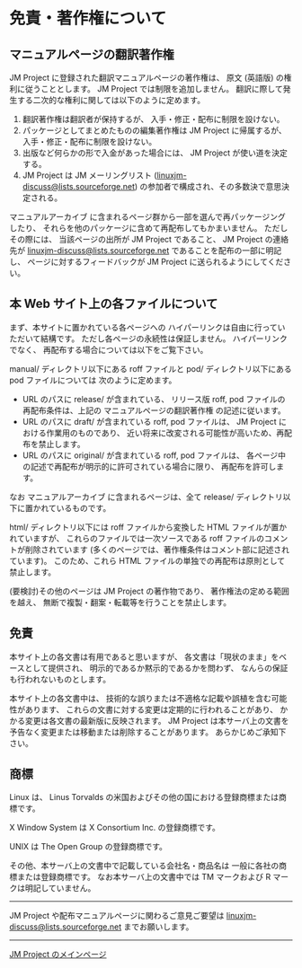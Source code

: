 # 免責・著作権について

## マニュアルページの翻訳著作権

JM Project に登録された翻訳マニュアルページの著作権は、 原文 (英語版) の権利に従うこととします。 JM Project では制限を追加しません。 翻訳に際して発生する二次的な権利に関しては以下のように定めます。

1. 翻訳著作権は翻訳者が保持するが、 入手・修正・配布に制限を設けない。
2. パッケージとしてまとめたものの編集著作権は JM Project に帰属するが、入手・修正・配布に制限を設けない。
3. 出版など何らかの形で入金があった場合には、 JM Project が使い道を決定する。
4. JM Project は JM メーリングリスト (linuxjm-discuss@lists.sourceforge.net) の参加者で構成され、その多数決で意思決定される。

マニュアルアーカイブ に含まれるページ群から一部を選んで再パッケージングしたり、 それらを他のパッケージに含めて再配布してもかまいません。
ただしその際には、 当該ページの出所が JM Project であること、 JM Project の連絡先が linuxjm-discuss@lists.sourceforge.net であることを配布の一部に明記し、 ページに対するフィードバックが JM Project に送られるようにしてください。

## 本 Web サイト上の各ファイルについて

まず、本サイトに置かれている各ページへの ハイパーリンクは自由に行っていただいて結構です。 ただし各ページの永続性は保証しません。 ハイパーリンクでなく、 再配布する場合については以下をご覧下さい。

manual/ ディレクトリ以下にある roff ファイルと pod/ ディレクトリ以下にある pod ファイルについては 次のように定めます。

- URL のパスに release/ が含まれている、 リリース版 roff, pod ファイルの再配布条件は、上記の マニュアルページの翻訳著作権 の記述に従います。
- URL のパスに draft/ が含まれている roff, pod ファイルは、 JM Project における作業用のものであり、 近い将来に改変される可能性が高いため、再配布を禁止します。
- URL のパスに original/ が含まれている roff, pod ファイルは、 各ページ中の記述で再配布が明示的に許可されている場合に限り、 再配布を許可します。 

なお マニュアルアーカイブ に含まれるページは、全て release/ ディレクトリ以下に置かれているものです。

html/ ディレクトリ以下には roff ファイルから変換した HTML ファイルが置かれていますが、 これらのファイルでは一次ソースである roff ファイルのコメントが削除されています (多くのページでは、著作権条件はコメント部に記述されています)。 このため、これら HTML ファイルの単独での再配布は原則として禁止します。

(要検討)その他のページは JM Project の著作物であり、 著作権法の定める範囲を越え、 無断で複製・翻案・転載等を行うことを禁止します。

## 免責

本サイト上の各文書は有用であると思いますが、 各文書は「現状のまま」をベースとして提供され、 明示的であるか黙示的であるかを問わず、 なんらの保証も行われないものとします。

本サイト上の各文書中は、 技術的な誤りまたは不適格な記載や誤植を含む可能性があります、 これらの文書に対する変更は定期的に行われることがあり、 かかる変更は各文書の最新版に反映されます。 JM Project は本サーバ上の文書を予告なく変更または移動または削除することがあります。 あらかじめご承知下さい。

## 商標

Linux は、 Linus Torvalds の米国およびその他の国における登録商標または商標です。

X Window System は X Consortium Inc. の登録商標です。

UNIX は The Open Group の登録商標です。

その他、本サーバ上の文書中で記載している会社名・商品名は 一般に各社の商標または登録商標です。 なお本サーバ上の文書中では TM マークおよび R マークは明記していません。

---

JM Project や配布マニュアルページに関わるご意見ご要望は linuxjm-discuss@lists.sourceforge.net までお願いします。 

---

[JM Project のメインページ](/)
